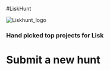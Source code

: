 #LiskHunt

![Liskhunt_logo](https://liskhunt.com/img/meta_liskHunt.png)

### Hand picked top projects for Lisk


# Submit a new hunt
